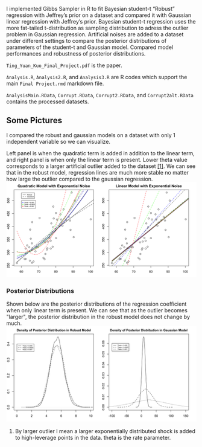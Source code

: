 I implemented Gibbs Sampler in R to fit Bayesian student-t “Robust” regression with Jeffrey’s prior on a dataset and compared it with Gaussian linear regression with Jeffrey’s prior. Bayesian student-t regression uses the more fat-tailed t-distribution as sampling distribution to adress the outlier problem in Gaussian regression. Artificial noises are added to a dataset under different settings to compare the posterior distributions of parameters of the student-t and Gaussian model. Compared model performances and robustness of posterior distributions.

`Ting_Yuan_Kuo_Final_Project.pdf` is the paper. 

`Analysis.R`, `Analysis2.R`, and `Analysis3.R` are R codes which support the main `Final Project.rmd` markdown file.

`AnalysisMain.RData`, `Corrupt.RData`, `Corrupt2.RData`, and `Corrupt2alt.RData` contains the processed datasets. 

## Some Pictures

I compared the robust and gaussian models on a dataset with only 1 independent variable so we can visualize.

Left panel is when the quadratic term is added in addition to the linear term, and right panel is when only the linear term is present. Lower theta value corresponds to a larger artificial outlier added to the dataset <span id="a1">[[1]](#f1)</span>. We can see that in the robust model, regression lines are much more stable no matter how large the outlier compared to the gaussian regression. 
![Robust vs. Gaussian Model with Exponential noise](https://github.com/james-kuo/bayesian-robust-regression/blob/master/regression_plot.png)

### Posterior Distributions
Shown below are the posterior distributions of the regression coefficient when only linear term is present. We can see that as the outlier becomes "larger", the posterior distribution in the robust model does not change by much.
![Posterior Distributions of Robust vs. Gaussian Model](https://github.com/james-kuo/bayesian-robust-regression/blob/master/posterior_distributions.png)

1. <span id="f1"></span> By larger outlier I mean a larger exponentially distributed shock is added to high-leverage points in the data. theta is the rate parameter.
